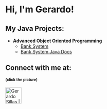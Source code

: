 <h1>Hi, I'm Gerardo! </h1>

<h2>My Java Projects:</h2>

- <b>Advanced Object Oriented Programming </b>
  - [Bank System](https://github.com/Gerardos0/Bank-System.git)<br>
  - [Bank System Java Docs](https://gerardos0.github.io/Bank-System/)



<h2> Connect with me at:</h2>
<small><b>(click the picture)</b></small><br><br>

<a href="https://www.linkedin.com/in/gerardo-sillas-1aa546291/" target="_blank" rel="noopener noreferrer">
  <img src="https://upload.wikimedia.org/wikipedia/commons/c/ca/LinkedIn_logo_initials.png" alt="Gerardo Sillas | LinkedIn" width="50" style="vertical-align: middle;"/>
</a>






